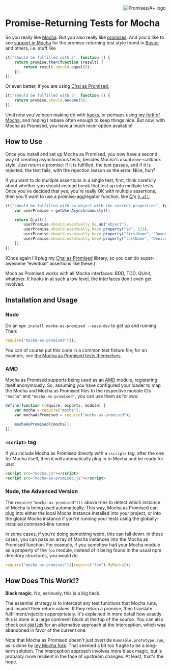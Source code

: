 <a href="http://promises-aplus.github.com/promises-spec">
    <img src="http://promises-aplus.github.com/promises-spec/assets/logo-small.png"
         align="right" alt="Promises/A+ logo" />
</a>

# Promise-Returning Tests for Mocha

So you really like [Mocha][]. But you also really like [promises][]. And you'd like to see
[support in Mocha][mocha-issue] for the promise-returning test style found in [Buster][] and others, i.e. stuff like

```js
it("should be fulfilled with 5", function () {
    return promise.then(function (result) {
        return result.should.equal(5);
    });
});
```

Or even better, if you are using [Chai as Promised][],

```js
it("should be fulfilled with 5", function () {
    return promise.should.become(5);
});
```

Until now you've been making do with [hacks][], or perhaps using [my fork of Mocha][mocha-fork], and hoping I rebase
often enough to keep things nice. But now, with Mocha as Promised, you have a much nicer option available!

## How to Use

Once you install and set up Mocha as Promised, you now have a second way of creating asynchronous tests, besides Mocha's
usual `done`-callback style. Just return a promise: if it is fulfilled, the test passes, and if it is rejected, the test
fails, with the rejection reason as the error. Nice, huh?

If you want to do multiple assertions in a single test, first, think carefully about whether you should instead break
that test up into multiple tests. Once you've decided that yes, you're really OK with multiple assertions, then you'll
want to use a promise-aggregator function, like [Q][]'s [`Q.all`][Q.all]:

```js
it("should be fulfilled with an object with the correct properties", function () {
    var userPromise = getUserAsynchronously();

    return Q.all([
        userPromise.should.eventually.be.an("object"),
        userPromise.should.eventually.have.property("id", 123),
        userPromise.should.eventually.have.property("firstName", "Domenic"),
        userPromise.should.eventually.have.property("lastName", "Denicola")
    ]);
});
```

(Once again I'll plug my [Chai as Promised][] library, so you can do super-awesome “eventual” assertions like these.)

Moch as Promised works with all Mocha interfaces: BDD, TDD, QUnit, whatever. It hooks in at such a low level, the
interfaces don't even get involved.

## Installation and Usage

### Node

Do an `npm install mocha-as-promised --save-dev` to get up and running. Then:

```javascript
require("mocha-as-promised")();
```

You can of course put this code in a common test fixture file; for an example, see
[the Mocha as Promised tests themselves][fixturedemo].

### AMD

Mocha as Promised supports being used as an [AMD][amd] module, registering itself anonymously. So, assuming you have
configured your loader to map the Mocha and Mocha as Promised files to the respective module IDs `"mocha"` and
`"mocha-as-promised"`, you can use them as follows:

```javascript
define(function (require, exports, module) {
    var mocha = require("mocha");
    var mochaAsPromised = require("mocha-as-promised");

    mochaAsPromised([mocha]);
});
```

### `<script>` tag

If you include Mocha as Promised directly with a `<script>` tag, after the one for Mocha itself, then it will
automatically plug in to Mocha and be ready for use:

```html
<script src="mocha.js"></script>
<script src="mocha-as-promised.js"></script>
```

### Node, the Advanced Version

The `require("mocha-as-promised")()` above tries to detect which instance of Mocha is being used automatically. This
way, Mocha as Promised can plug into either the local Mocha instance installed into your project, or into the global
Mocha instance if you're running your tests using the globally-installed command-line runner.

In some cases, if you're doing something weird, this can fall down. In these cases, you can pass an array of Mocha
instances into the Mocha as Promised function. For example, if you somehow had your Mocha module as a property of the
`foo` module, instead of it being found in the usual npm directory structures, you would do

```javascript
require("mocha-as-promised")([require("foo").MyMocha]);
```

## How Does This Work!?

**Black magic**. No, seriously, this is a big hack.

The essential strategy is to intercept any test functions that Mocha runs, and inspect their return values. If they
return a promise, then translate fulfillment/rejection appropriately. It's explained in more detail how exactly this is
done in a large comment block at the top of the source. You can also check out [`d98f2d9`][] for an alternative
approach at the interception, which was abandoned in favor of the current one.

Note that Mocha as Promised *doesn't* just override `Runnable.prototype.run`, as is done by [my Mocha fork][mocha-fork].
That seemed a bit too fragile to be a long-term solution. The interception approach involves more black magic, but
is probably more resilient in the face of upstream changes. At least, that's the hope.


[Mocha]: http://visionmedia.github.com/mocha/
[promises]: http://www.slideshare.net/domenicdenicola/callbacks-promises-and-coroutines-oh-my-the-evolution-of-asynchronicity-in-javascript
[Buster]: http://busterjs.org/
[mocha-issue]: https://github.com/visionmedia/mocha/pull/329
[Chai as Promised]: https://github.com/domenic/chai-as-promised/
[hacks]: https://github.com/domenic/chai-as-promised/#working-with-non-promise%E2%80%93friendly-test-runners
[mocha-fork]: https://github.com/domenic/mocha/tree/promises
[Q]: https://github.com/kriskowal/q
[Q.all]: https://github.com/kriskowal/q#combination
[fixturedemo]: https://github.com/domenic/mocha-as-promised/tree/master/test/
[grunt-mocha-test]: https://npmjs.org/package/grunt-mocha-test
[amd]: https://github.com/amdjs/amdjs-api/wiki/AMD
[`d98f2d9`]: https://github.com/domenic/mocha-as-promised/commit/d98f2d95197896cd7b948b6208cb6c1235f43eed
